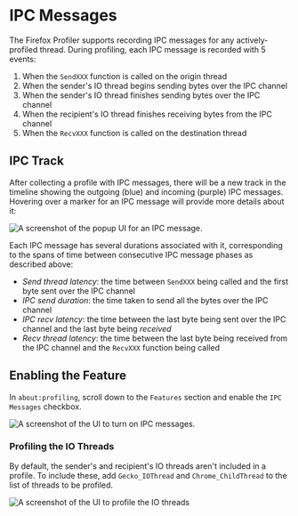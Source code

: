 # IPC Messages

The Firefox Profiler supports recording IPC messages for any actively-profiled
thread. During profiling, each IPC message is recorded with 5 events:

1. When the `SendXXX` function is called on the origin thread
2. When the sender's IO thread begins sending bytes over the IPC channel
3. When the sender's IO thread finishes sending bytes over the IPC channel
4. When the recipient's IO thread finishes receiving bytes from the IPC channel
5. When the `RecvXXX` function is called on the destination thread

## IPC Track

After collecting a profile with IPC messages, there will be a new track in the
timeline showing the outgoing (blue) and incoming (purple) IPC messages.
Hovering over a marker for an IPC message will provide more details about it:

![A screenshot of the popup UI for an IPC message.](images/ipc-messages-popup.png)

Each IPC message has several durations associated with it, corresponding to the
spans of time between consecutive IPC message phases as described above:

- _Send thread latency_: the time between `SendXXX` being called and the first
  byte sent over the IPC channel
- _IPC send duration_: the time taken to send all the bytes over the IPC channel
- _IPC recv latency_: the time between the last byte being sent over the IPC
  channel and the last byte being _received_
- _Recv thread latency_: the time between the last byte being received from the
  IPC channel and the `RecvXXX` function being called

## Enabling the Feature

In `about:profiling`, scroll down to the `Features` section and enable the
`IPC Messages` checkbox.

![A screenshot of the UI to turn on IPC messages.](images/ipc-messages-feature.png)

### Profiling the IO Threads

By default, the sender's and recipient's IO threads aren't included in a
profile. To include these, add `Gecko_IOThread` and `Chrome_ChildThread` to the
list of threads to be profiled.

![A screenshot of the UI to profile the IO threads](images/ipc-messages-io-threads.png)
